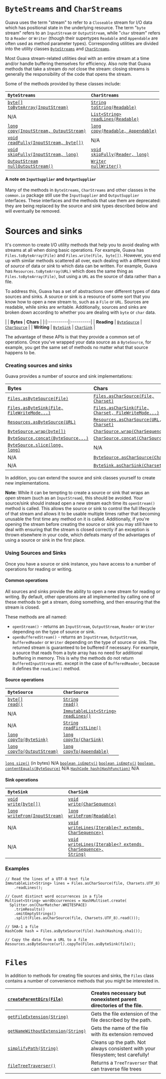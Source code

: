 # `ByteStreams` and `CharStreams` #
Guava uses the term "stream" to refer to a `Closeable` stream for I/O data which has positional state in the underlying resource. The term "`byte` stream" refers to an `InputStream` or `OutputStream`, while "`char` stream" refers to a `Reader` or `Writer` (though their supertypes `Readable` and `Appendable` are often used as method parameter types). Corresponding utilities are divided into the utility classes <a href='http://docs.guava-libraries.googlecode.com/git-history/release/javadoc/com/google/common/io/ByteStreams.html'><code>ByteStreams</code></a> and <a href='http://docs.guava-libraries.googlecode.com/git-history/release/javadoc/com/google/common/io/CharStreams.html'><code>CharStreams</code></a>.

Most Guava stream-related utilities deal with an entire stream at a time and/or handle buffering themselves for efficiency. Also note that Guava methods that take a stream do _not_ close the stream: closing streams is generally the responsibility of the code that opens the stream.

Some of the methods provided by these classes include:

| **`ByteStreams`** | **`CharStreams`** |
|:------------------|:------------------|
|<a href='http://docs.guava-libraries.googlecode.com/git-history/release/javadoc/com/google/common/io/ByteStreams.html#toByteArray(java.io.InputStream)'><code>byte[] toByteArray(InputStream)</code></a> | <a href='http://docs.guava-libraries.googlecode.com/git-history/release/javadoc/com/google/common/io/CharStreams.html#toString(java.lang.Readable)'><code>String toString(Readable)</code></a> |
| N/A               | <a href='http://docs.guava-libraries.googlecode.com/git/javadoc/com/google/common/io/CharStreams.html#readLines(java.lang.Readable)'><code>List&lt;String&gt; readLines(Readable)</code></a> |
| <a href='http://docs.guava-libraries.googlecode.com/git-history/release/javadoc/com/google/common/io/ByteStreams.html#copy(java.io.InputStream, java.io.OutputStream)'><code>long copy(InputStream, OutputStream)</code></a> | <a href='http://docs.guava-libraries.googlecode.com/git-history/release/javadoc/com/google/common/io/CharStreams.html#copy(java.lang.Readable, java.lang.Appendable)'><code>long copy(Readable, Appendable)</code></a> |
| <a href='http://docs.guava-libraries.googlecode.com/git-history/release/javadoc/com/google/common/io/ByteStreams.html#readFully(java.io.InputStream, byte[])'><code>void readFully(InputStream, byte[])</code></a> | N/A               |
| <a href='http://docs.guava-libraries.googlecode.com/git/javadoc/com/google/common/io/ByteStreams.html#skipFully(java.io.InputStream, long)'><code>void skipFully(InputStream, long)</code></a> | <a href='http://docs.guava-libraries.googlecode.com/git/javadoc/com/google/common/io/CharStreams.html#skipFully(java.io.Reader, long)'><code>void skipFully(Reader, long)</code></a> |
| <a href='http://docs.guava-libraries.googlecode.com/git/javadoc/com/google/common/io/ByteStreams.html#nullOutputStream()'><code>OutputStream nullOutputStream()</code></a> | <a href='http://docs.guava-libraries.googlecode.com/git/javadoc/com/google/common/io/CharStreams.html#nullWriter()'><code>Writer nullWriter()</code></a> |

#### A note on `InputSupplier` and `OutputSupplier` ####

Many of the methods in `ByteStreams`, `CharStreams` and other classes in the `common.io` package still use the `InputSupplier` and `OutputSupplier` interfaces. These interfaces and the methods that use them are deprecated: they are being replaced by the source and sink types described below and will eventually be removed.

# Sources and sinks #

It's common to create I/O utility methods that help you to avoid dealing with streams at all when doing basic operations. For example, Guava has `Files.toByteArray(File)` and `Files.write(File, byte[])`. However, you end up with similar methods scattered all over, each dealing with a different kind of _source_ of data or _sink_ to which data can be written. For example, Guava has `Resources.toByteArray(URL)` which does the same thing as `Files.toByteArray(File)`, but using a `URL` as the source of data rather than a file.

To address this, Guava has a set of abstractions over different types of data sources and sinks. A source or sink is a resource of some sort that you know how to open a new stream to, such as a `File` or `URL`. Sources are readable, while sinks are writable. Additionally, sources and sinks are broken down according to whether you are dealing with `byte` or `char` data.

| | **Bytes** | **Chars** |
|:|:----------|:----------|
| **Reading** | <a href='http://docs.guava-libraries.googlecode.com/git-history/release/javadoc/com/google/common/io/ByteSource.html'><code>ByteSource</code></a> | <a href='http://docs.guava-libraries.googlecode.com/git-history/release/javadoc/com/google/common/io/CharSource.html'><code>CharSource</code></a> |
| **Writing** | <a href='http://docs.guava-libraries.googlecode.com/git-history/release/javadoc/com/google/common/io/ByteSink.html'><code>ByteSink</code></a> | <a href='http://docs.guava-libraries.googlecode.com/git-history/release/javadoc/com/google/common/io/CharSink.html'><code>CharSink</code></a> |

The advantage of these APIs is that they provide a common set of operations. Once you've wrapped your data source as a `ByteSource`, for example, you get the same set of methods no matter what that source happens to be.

### Creating sources and sinks ###

Guava provides a number of source and sink implementations:

| **Bytes** | **Chars** |
|:----------|:----------|
| <a href='http://docs.guava-libraries.googlecode.com/git/javadoc/com/google/common/io/Files.html#asByteSource(java.io.File)'><code>Files.asByteSource(File)</code></a> | <a href='http://docs.guava-libraries.googlecode.com/git/javadoc/com/google/common/io/Files.html#asCharSource(java.io.File, java.nio.charset.Charset)'><code>Files.asCharSource(File, Charset)</code></a> |
| <a href='http://docs.guava-libraries.googlecode.com/git/javadoc/com/google/common/io/Files.html#asByteSink(java.io.File, com.google.common.io.FileWriteMode...)'><code>Files.asByteSink(File, FileWriteMode...)</code></a> | <a href='http://docs.guava-libraries.googlecode.com/git/javadoc/com/google/common/io/Files.html#asCharSink(java.io.File, java.nio.charset.Charset, com.google.common.io.FileWriteMode...)'><code>Files.asCharSink(File, Charset, FileWriteMode...)</code></a> |
| <a href='http://docs.guava-libraries.googlecode.com/git/javadoc/com/google/common/io/Resources.html#asByteSource(java.net.URL)'><code>Resources.asByteSource(URL)</code></a> | <a href='http://docs.guava-libraries.googlecode.com/git/javadoc/com/google/common/io/Resources.html#asCharSource(java.net.URL, java.nio.charset.Charset)'><code>Resources.asCharSource(URL, Charset)</code></a> |
| <a href='http://docs.guava-libraries.googlecode.com/git/javadoc/com/google/common/io/ByteSource.html#wrap(byte[])'><code>ByteSource.wrap(byte[])</code></a> | <a href='http://docs.guava-libraries.googlecode.com/git/javadoc/com/google/common/io/CharSource.html#wrap(java.lang.CharSequence)'><code>CharSource.wrap(CharSequence)</code></a> |
| <a href='http://docs.guava-libraries.googlecode.com/git/javadoc/com/google/common/io/ByteSource.html#concat(com.google.common.io.ByteSource...)'><code>ByteSource.concat(ByteSource...)</code></a> | <a href='http://docs.guava-libraries.googlecode.com/git/javadoc/com/google/common/io/CharSource.html#concat(com.google.common.io.CharSource...)'><code>CharSource.concat(CharSource...)</code></a> |
| <a href='http://docs.guava-libraries.googlecode.com/git/javadoc/com/google/common/io/ByteSource.html#slice(long, long)'><code>ByteSource.slice(long, long)</code></a> | N/A       |
| N/A       | <a href='http://docs.guava-libraries.googlecode.com/git/javadoc/com/google/common/io/ByteSource.html#asCharSource(java.nio.charset.Charset)'><code>ByteSource.asCharSource(Charset)</code></a> |
| N/A       | <a href='http://docs.guava-libraries.googlecode.com/git/javadoc/com/google/common/io/ByteSink.html#asCharSink(java.nio.charset.Charset)'><code>ByteSink.asCharSink(Charset)</code></a> |

In addition, you can extend the source and sink classes yourself to create new implementations.

**Note:** While it can be tempting to create a source or sink that wraps an _open_ stream (such as an `InputStream`), this should be avoided. Your source/sink should instead open a new stream each time its `openStream()` method is called. This allows the source or sink to control the full lifecycle of that stream and allows it to be usable multiple times rather that becoming unusable the first time any method on it is called. Additionally, if you're opening the stream before creating the source or sink you may still have to deal with ensuring that the stream is closed correctly if an exception is thrown elsewhere in your code, which defeats many of the advantages of using a source or sink in the first place.

### Using Sources and Sinks ###

Once you have a source or sink instance, you have access to a number of operations for reading or writing.

#### Common operations ####

All sources and sinks provide the ability to open a new stream for reading or writing. By default, other operations are all implemented by calling one of these methods to get a stream, doing something, and then ensuring that the stream is closed.

These methods are all named:

  * `openStream()` - returns an `InputStream`, `OutputStream`, `Reader` or `Writer` depending on the type of source or sink.
  * `openBufferedStream()` - returns an `InputStream`, `OutputStream`, `BufferedReader` or `Writer` depending on the type of source or sink. The returned stream is guaranteed to be buffered if necessary. For example, a source that reads from a byte array has no need for additional buffering in memory. This is why the methods do not return `BufferedInputStream` etc. except in the case of `BufferedReader`, because it defines the `readLine()` method.

#### Source operations ####

| **`ByteSource`** | **`CharSource`** |
|:-----------------|:-----------------|
| <a href='http://docs.guava-libraries.googlecode.com/git/javadoc/com/google/common/io/ByteSource.html#read()'><code>byte[] read()</code></a> | <a href='http://docs.guava-libraries.googlecode.com/git/javadoc/com/google/common/io/CharSource.html#read()'><code>String read()</code></a> |
| N/A              | <a href='http://docs.guava-libraries.googlecode.com/git/javadoc/com/google/common/io/CharSource.html#readLines()'><code>ImmutableList&lt;String&gt; readLines()</code></a> |
| N/A              | <a href='http://docs.guava-libraries.googlecode.com/git/javadoc/com/google/common/io/CharSource.html#readFirstLine()'><code>String readFirstLine()</code></a> |
| <a href='http://docs.guava-libraries.googlecode.com/git/javadoc/com/google/common/io/ByteSource.html#copyTo(com.google.common.io.ByteSink)'><code>long copyTo(ByteSink)</code></a> | <a href='http://docs.guava-libraries.googlecode.com/git/javadoc/com/google/common/io/CharSource.html#copyTo(com.google.common.io.CharSink)'><code>long copyTo(CharSink)</code></a> |
| <a href='http://docs.guava-libraries.googlecode.com/git/javadoc/com/google/common/io/ByteSource.html#copyTo(java.io.OutputStream)'><code>long copyTo(OutputStream)</code></a> | <a href='http://docs.guava-libraries.googlecode.com/git/javadoc/com/google/common/io/CharSource.html#copyTo(java.lang.Appendable)'><code>long copyTo(Appendable)</code> <br>
<tr><td> <a href='http://docs.guava-libraries.googlecode.com/git/javadoc/com/google/common/io/ByteSource.html#size()'><code>long size()</code><a /> (in bytes) </td><td> N/A              </td></tr>
<tr><td> <a href='http://docs.guava-libraries.googlecode.com/git/javadoc/com/google/common/io/ByteSource.html#isEmpty()'><code>boolean isEmpty()</code></a> </td><td> <a href='http://docs.guava-libraries.googlecode.com/git/javadoc/com/google/common/io/CharSource.html#isEmpty()'><code>boolean isEmpty()</code></a> </td></tr>
<tr><td> <a href='http://docs.guava-libraries.googlecode.com/git/javadoc/com/google/common/io/ByteSource.html#contentEquals(com.google.common.io.ByteSource)'><code>boolean contentEquals(ByteSource)</code></a> </td><td> N/A              </td></tr>
<tr><td> <a href='http://docs.guava-libraries.googlecode.com/git/javadoc/com/google/common/io/ByteSource.html#hash(com.google.common.hash.HashFunction)'><code>HashCode hash(HashFunction)</code></a> </td><td> N/A              </td></tr></tbody></table>

#### Sink operations ####

| **`ByteSink`** | **`CharSink`** |
|:---------------|:---------------|
| <a href='http://docs.guava-libraries.googlecode.com/git/javadoc/com/google/common/io/ByteSink.html#write(byte[])'><code>void write(byte[])</code></a> | <a href='http://docs.guava-libraries.googlecode.com/git/javadoc/com/google/common/io/CharSink.html#write(java.lang.CharSequence)'><code>void write(CharSequence)</code></a> |
| <a href='http://docs.guava-libraries.googlecode.com/git/javadoc/com/google/common/io/ByteSink.html#writeFrom(java.io.InputStream)'><code>long writeFrom(InputStream)</code></a> | <a href='http://docs.guava-libraries.googlecode.com/git/javadoc/com/google/common/io/CharSink.html#writeFrom(java.lang.Readable)'><code>long writeFrom(Readable)</code></a> |
| N/A            | <a href='http://docs.guava-libraries.googlecode.com/git/javadoc/com/google/common/io/CharSink.html#writeLines(java.lang.Iterable)'><code>void writeLines(Iterable&lt;? extends CharSequence&gt;)</code></a> |
| N/A            | <a href='http://docs.guava-libraries.googlecode.com/git/javadoc/com/google/common/io/CharSink.html#writeLines(java.lang.Iterable, java.lang.String)'><code>void writeLines(Iterable&lt;? extends CharSequence&gt;, String)</code></a> |

### Examples ###

```
// Read the lines of a UTF-8 text file
ImmutableList<String> lines = Files.asCharSource(file, Charsets.UTF_8)
    .readLines();

// Count distinct word occurrences in a file
Multiset<String> wordOccurrences = HashMultiset.create(
  Splitter.on(CharMatcher.WHITESPACE)
    .trimResults()
    .omitEmptyStrings()
    .split(Files.asCharSource(file, Charsets.UTF_8).read()));

// SHA-1 a file
HashCode hash = Files.asByteSource(file).hash(Hashing.sha1());

// Copy the data from a URL to a file
Resources.asByteSource(url).copyTo(Files.asByteSink(file));
```

# `Files` #

In addition to methods for creating file sources and sinks, the `Files` class contains a number of convenience methods that you might be interested in.

| <a href='http://docs.guava-libraries.googlecode.com/git-history/release/javadoc/com/google/common/io/Files.html#createParentDirs(java.io.File)'><code>createParentDirs(File)</code></a> | Creates necessary but nonexistent parent directories of the file. |
|:----------------------------------------------------------------------------------------------------------------------------------------------------------------------------------------|:------------------------------------------------------------------|
| <a href='http://docs.guava-libraries.googlecode.com/git-history/release/javadoc/com/google/common/io/Files.html#getFileExtension(java.lang.String)'><code>getFileExtension(String)</code></a> | Gets the file extension of the file described by the path.        |
| <a href='http://docs.guava-libraries.googlecode.com/git/javadoc/com/google/common/io/Files.html#getNameWithoutExtension(java.lang.String)'><code>getNameWithoutExtension(String)</code></a> | Gets the name of the file with its extension removed              |
| <a href='http://docs.guava-libraries.googlecode.com/git-history/release/javadoc/com/google/common/io/Files.html#simplifyPath(java.lang.String)'><code>simplifyPath(String)</code></a>   | Cleans up the path.  Not always consistent with your filesystem; test carefully! |
| <a href='http://docs.guava-libraries.googlecode.com/git/javadoc/com/google/common/io/Files.html#fileTreeTraverser()'><code>fileTreeTraverser()</code></a>                               | Returns a `TreeTraverser` that can traverse file trees            |